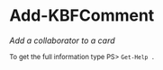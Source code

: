 # Add-KBFComment

*Add a collaborator to a card*




<small>To get the full information type PS> `Get-Help .`</small>
